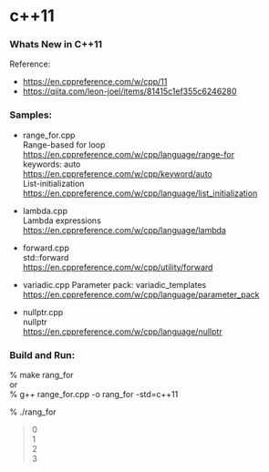 c++11
===============


### Whats New in C++11 

Reference:    
- https://en.cppreference.com/w/cpp/11  
- https://qiita.com/leon-joel/items/81415c1ef355c6246280  
  

### Samples:  

- range_for.cpp  
Range-based for loop  
https://en.cppreference.com/w/cpp/language/range-for  
keywords: auto  
https://en.cppreference.com/w/cpp/keyword/auto  
List-initialization 
https://en.cppreference.com/w/cpp/language/list_initialization     

- lambda.cpp  
Lambda expressions  
https://en.cppreference.com/w/cpp/language/lambda  

- forward.cpp  
std::forward  
https://en.cppreference.com/w/cpp/utility/forward  

 - variadic.cpp
 Parameter pack: variadic_templates
https://en.cppreference.com/w/cpp/language/parameter_pack

- nullptr.cpp  
nullptr  
https://en.cppreference.com/w/cpp/language/nullptr  


### Build and Run:  
% make rang_for  
or  
% g++ range_for.cpp -o rang_for -std=c++11  

% ./rang_for  
> 0  
> 1  
> 2  
> 3  


